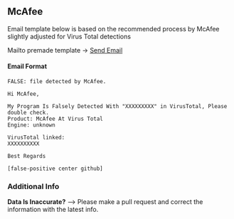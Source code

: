 ## McAfee

Email template below is based on the recommended process by McAfee slightly adjusted for Virus Total detections

Mailto premade template -> [Send Email](mailto:virus_research@mcafee.com?subject=FALSE%3A%20file%20detected%20by%20McAfee.&body=Hi%20McAfee%2C%0A%0AMy%20Program%20Is%20Falsely%20Detected%20With%20%22XXXXXXXXX%22%20in%20VirusTotal%2C%20Please%20double%20check.%0AProduct%3A%20McAfee%20At%20Virus%20Total%0AEngine%3A%20unknown%0A%0AVirusTotal%20linked%3A%0AXXXXXXXXXX%0A%0ABest%20Regards%0A%0A%5Bfalse-positive%20center%20github%5D)

#### Email Format
```
FALSE: file detected by McAfee.
```
```
Hi McAfee,

My Program Is Falsely Detected With "XXXXXXXXX" in VirusTotal, Please double check.
Product: McAfee At Virus Total
Engine: unknown

VirusTotal linked:
XXXXXXXXXX

Best Regards

[false-positive center github]
```


### Additional Info

**Data Is Inaccurate?** --> Please make a pull request and correct the information with the latest info.
